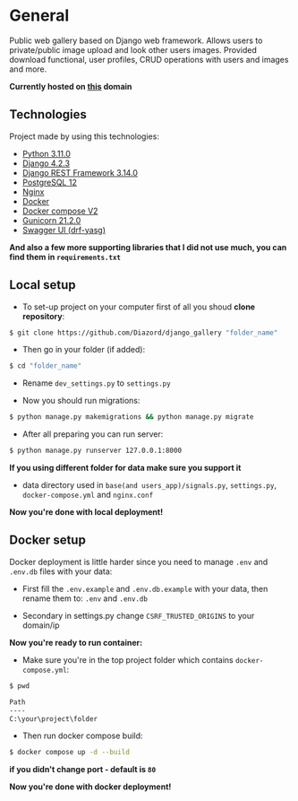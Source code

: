 # General
Public web gallery based on Django web framework. Allows users to private/public image upload and look other users images. Provided download functional, user profiles, CRUD operations with users and images and more.

**Currently hosted on [this](https://automode.asion.tk/) domain**

## Technologies
Project made by using this technologies:
* [Python 3.11.0](https://www.python.org/)
* [Django 4.2.3](https://www.djangoproject.com/)
* [Django REST Framework 3.14.0](https://www.django-rest-framework.org/)
* [PostgreSQL 12](https://www.postgresql.org/)
* [Nginx](https://nginx.org/)
* [Docker](https://www.docker.com/)
* [Docker compose V2](https://docs.docker.com/compose/)
* [Gunicorn 21.2.0](https://gunicorn.org/)
* [Swagger UI (drf-yasg)](https://drf-yasg.readthedocs.io/en/stable/)

**And also a few more supporting libraries that I did not use much, you can find them in `requirements.txt`**

## Local setup
* To set-up project on your computer first of all you shoud **clone repository**:
```bash
$ git clone https://github.com/Diazord/django_gallery "folder_name"
```

* Then go in your folder (if added):
```bash
$ cd "folder_name"
```

* Rename `dev_settings.py` to `settings.py`

* Now you should run migrations:
```bash
$ python manage.py makemigrations && python manage.py migrate
```

* After all preparing you can run server:
```bash
$ python manage.py runserver 127.0.0.1:8000
```

**If you using different folder for data make sure you support it**
* data directory used in `base(and users_app)/signals.py`, `settings.py`, `docker-compose.yml` and `nginx.conf`

**Now you're done with local deployment!**

## Docker setup

Docker deployment is little harder since you need to manage `.env` and `.env.db` files with your data:

* First fill the `.env.example` and `.env.db.example` with your data, then rename them to: `.env` and `.env.db`

* Secondary in settings.py change `CSRF_TRUSTED_ORIGINS` to your domain/ip

**Now you're ready to run container:**
* Make sure you're in the top project folder which contains `docker-compose.yml`:
```bash
$ pwd

Path
----
C:\your\project\folder
```

* Then run docker compose build:
```bash
$ docker compose up -d --build
```

**if you didn't change port - default is `80`**

**Now you're done with docker deployment!**
